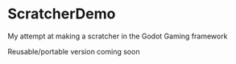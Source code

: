 # ScratcherDemo
My attempt at making a scratcher in the Godot Gaming framework

Reusable/portable version coming soon
